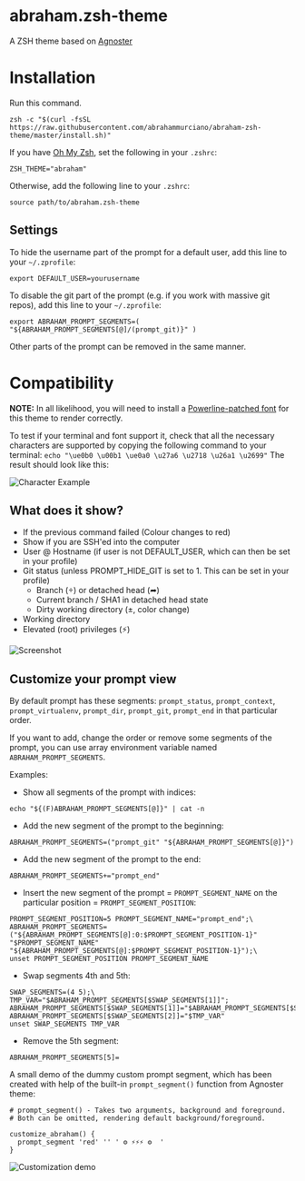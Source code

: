 # abraham.zsh-theme

A ZSH theme based on [Agnoster](https://github.com/agnoster/agnoster-zsh-theme)

# Installation

Run this command.

```
zsh -c "$(curl -fsSL https://raw.githubusercontent.com/abrahammurciano/abraham-zsh-theme/master/install.sh)"
```

If you have [Oh My Zsh](https://github.com/ohmyzsh/ohmyzsh), set the following in your `.zshrc`:

```
ZSH_THEME="abraham"
```
Otherwise, add the following line to your `.zshrc`:
```
source path/to/abraham.zsh-theme
```

## Settings

To hide the username part of the prompt for a default user, add this line to your `~/.zprofile`:
```
export DEFAULT_USER=yourusername
```

To disable the git part of the prompt (e.g. if you work with massive git repos), add this line to your `~/.zprofile`:
```
export ABRAHAM_PROMPT_SEGMENTS=( "${ABRAHAM_PROMPT_SEGMENTS[@]/(prompt_git)}" )
```
Other parts of the prompt can be removed in the same manner.

# Compatibility

**NOTE:** In all likelihood, you will need to install a [Powerline-patched font](https://github.com/Lokaltog/powerline-fonts) for this theme to render correctly.

To test if your terminal and font support it, check that all the necessary characters are supported by copying the following command to your terminal: 
```echo "\ue0b0 \u00b1 \ue0a0 \u27a6 \u2718 \u26a1 \u2699"```
The result should look like this:

![Character Example](https://gist.githubusercontent.com/agnoster/3712874/raw/characters.png)

## What does it show?

- If the previous command failed (Colour changes to red)
- Show if you are SSH'ed into the computer
- User @ Hostname (if user is not DEFAULT_USER, which can then be set in your profile)
- Git status (unless PROMPT_HIDE_GIT is set to 1. This can be set in your profile)
  - Branch () or detached head (➦)
  - Current branch / SHA1 in detached head state
  - Dirty working directory (±, color change)
- Working directory
- Elevated (root) privileges (⚡)

![Screenshot](https://gist.githubusercontent.com/agnoster/3712874/raw/screenshot.png)

## Customize your prompt view

By default prompt has these segments: `prompt_status`, `prompt_context`, `prompt_virtualenv`, `prompt_dir`, `prompt_git`, `prompt_end` in that particular order.

If you want to add, change the order or remove some segments of the prompt, you can use array environment variable named `ABRAHAM_PROMPT_SEGMENTS`.

Examples:
- Show all segments of the prompt with indices:
```
echo "${(F)ABRAHAM_PROMPT_SEGMENTS[@]}" | cat -n
```
- Add the new segment of the prompt to the beginning:
```
ABRAHAM_PROMPT_SEGMENTS=("prompt_git" "${ABRAHAM_PROMPT_SEGMENTS[@]}")
```
- Add the new segment of the prompt to the end:
```
ABRAHAM_PROMPT_SEGMENTS+="prompt_end"
```
- Insert the new segment of the prompt = `PROMPT_SEGMENT_NAME` on the particular position = `PROMPT_SEGMENT_POSITION`:
```
PROMPT_SEGMENT_POSITION=5 PROMPT_SEGMENT_NAME="prompt_end";\
ABRAHAM_PROMPT_SEGMENTS=("${ABRAHAM_PROMPT_SEGMENTS[@]:0:$PROMPT_SEGMENT_POSITION-1}" "$PROMPT_SEGMENT_NAME" "${ABRAHAM_PROMPT_SEGMENTS[@]:$PROMPT_SEGMENT_POSITION-1}");\
unset PROMPT_SEGMENT_POSITION PROMPT_SEGMENT_NAME
```
- Swap segments 4th and 5th:
```
SWAP_SEGMENTS=(4 5);\
TMP_VAR="$ABRAHAM_PROMPT_SEGMENTS[$SWAP_SEGMENTS[1]]"; ABRAHAM_PROMPT_SEGMENTS[$SWAP_SEGMENTS[1]]="$ABRAHAM_PROMPT_SEGMENTS[$SWAP_SEGMENTS[2]]"; ABRAHAM_PROMPT_SEGMENTS[$SWAP_SEGMENTS[2]]="$TMP_VAR"
unset SWAP_SEGMENTS TMP_VAR
```
- Remove the 5th segment:
```
ABRAHAM_PROMPT_SEGMENTS[5]=
```

A small demo of the dummy custom prompt segment, which has been created with help of the built-in `prompt_segment()` function from Agnoster theme:
```
# prompt_segment() - Takes two arguments, background and foreground.
# Both can be omitted, rendering default background/foreground.

customize_abraham() {
  prompt_segment 'red' '' ' ⚙ ⚡⚡⚡ ⚙  '
}
```
![Customization demo](https://github.com/apodkutin/agnoster-zsh-theme/raw/customize-prompt/agnoster_customization.gif)
